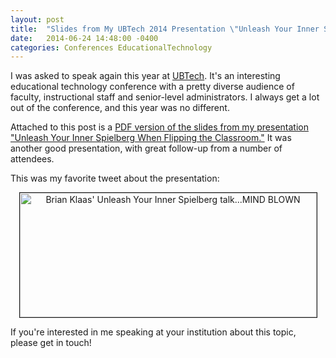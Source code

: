 ```yaml
---
layout: post
title:  "Slides from My UBTech 2014 Presentation \"Unleash Your Inner Spielberg When Flipping the Classroom\""
date:   2014-06-24 14:48:00 -0400
categories: Conferences EducationalTechnology
---
```


I was asked to speak again this year at [UBTech](http://www.ubtechconference.com). It's an interesting educational technology conference with a pretty diverse audience of faculty, instructional staff and senior-level administrators. I always get a lot out of the conference, and this year was no different.

Attached to this post is a [PDF version of the slides from my presentation "Unleash Your Inner Spielberg When Flipping the Classroom."](/assets/pdf/InnerSpielberg-UBTech2014.pdf) It was another good presentation, with great follow-up from a number of attendees.

This was my favorite tweet about the presentation:

<p align="center"><img src="/assets/postImages/mindBlownTweet.png" width="475" height="199" border="1" alt="Brian Klaas' Unleash Your Inner Spielberg talk...MIND BLOWN"></p>

If you're interested in me speaking at your institution about this topic, please get in touch!